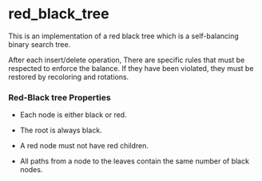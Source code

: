 # red_black_tree

This is an implementation of a red black tree which is a self-balancing binary search tree. 

After each insert/delete operation, There are specific rules that must be respected to enforce the balance. If they have been violated, they must be restored by recoloring and rotations.

### Red-Black tree Properties

- Each node is either black or red.

- The root is always black.

- A red node must not have red children.

- All paths from a node to the leaves contain the same number of black nodes.

